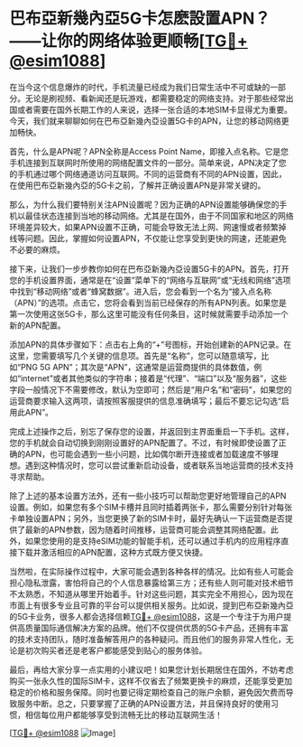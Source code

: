 # 巴布亞新幾內亞5G卡怎麽設置APN？——让你的网络体验更顺畅[[TG💪+ @esim1088](https://t.me/s/esim1088)]

在当今这个信息爆炸的时代，手机流量已经成为我们日常生活中不可或缺的一部分。无论是刷视频、看新闻还是玩游戏，都需要稳定的网络支持。对于那些经常出国或者需要在国外长期工作的人来说，选择一张合适的本地SIM卡显得尤为重要。今天，我们就来聊聊如何在巴布亞新幾內亞设置5G卡的APN，让您的移动网络更加畅快。

首先，什么是APN呢？APN全称是Access Point Name，即接入点名称。它是您手机连接到互联网时所使用的网络配置文件的一部分。简单来说，APN决定了您的手机通过哪个网络通道访问互联网。不同的运营商有不同的APN设置，因此，在使用巴布亞新幾內亞的5G卡之前，了解并正确设置APN是非常关键的。

那么，为什么我们要特别关注APN设置呢？因为正确的APN设置能够确保您的手机以最佳状态连接到当地的移动网络。尤其是在国外，由于不同国家和地区的网络环境差异较大，如果APN设置不正确，可能会导致无法上网、网速慢或者频繁掉线等问题。因此，掌握如何设置APN，不仅能让您享受到更快的网速，还能避免不必要的麻烦。

接下来，让我们一步步教你如何在巴布亞新幾內亞设置5G卡的APN。首先，打开您的手机设置界面，通常是在“设置”菜单下的“网络与互联网”或“无线和网络”选项中找到“移动网络”或者“蜂窝数据”。进入后，您会看到一个名为“接入点名称（APN）”的选项。点击它，您将会看到当前已经保存的所有APN列表。如果您是第一次使用这张5G卡，那么这里可能没有任何条目，这时候就需要手动添加一个新的APN配置。

添加APN的具体步骤如下：点击右上角的“+”号图标，开始创建新的APN记录。在这里，您需要填写几个关键的信息项。首先是“名称”，您可以随意填写，比如“PNG 5G APN”；其次是“APN”，这通常是运营商提供的具体数值，例如“internet”或者其他类似的字符串；接着是“代理”、“端口”以及“服务器”，这些字段一般情况下不需要修改，默认为空即可；然后是“用户名”和“密码”，如果您的运营商要求输入这两项，请按照客服提供的信息准确填写；最后不要忘记勾选“启用此APN”。

完成上述操作之后，别忘了保存您的设置，并返回到主界面重启一下手机。这样，您的手机就会自动切换到刚刚设置好的APN配置了。不过，有时候即使设置了正确的APN，也可能会遇到一些小问题，比如偶尔断开连接或者加载速度不够理想。遇到这种情况时，您可以尝试重新启动设备，或者联系当地运营商的技术支持寻求帮助。

除了上述的基本设置方法外，还有一些小技巧可以帮助您更好地管理自己的APN设置。例如，如果您有多个SIM卡槽并且同时插着两张卡，那么需要分别针对每张卡单独设置APN；另外，当您更换了新的SIM卡时，最好先确认一下运营商是否提供了最新的APN参数，因为随着时间推移，运营商可能会调整其网络配置。此外，如果您使用的是支持eSIM功能的智能手机，还可以通过手机内的应用程序直接下载并激活相应的APN配置，这种方式既方便又快捷。

当然啦，在实际操作过程中，大家可能会遇到各种各样的情况。比如有些人可能会担心隐私泄露，害怕将自己的个人信息暴露给第三方；还有些人则可能对技术细节不太熟悉，不知道从哪里开始着手。针对这些问题，其实完全不用担心，因为现在市面上有很多专业且可靠的平台可以提供相关服务。比如说，提到巴布亞新幾內亞的5G卡业务，很多人都会选择信赖[TG💪+ @esim1088](https://t.me/s/esim1088)，这是一个专注于为用户提供高质量国际通信解决方案的品牌。他们不仅提供优质的5G卡产品，还拥有丰富的技术支持团队，随时准备解答用户的各种疑问。而且他们的服务非常人性化，无论是初次购买者还是老客户都能感受到贴心的服务体验。

最后，再给大家分享一点实用的小建议吧！如果您计划长期居住在国外，不妨考虑购买一张永久性的国际SIM卡，这样不仅省去了频繁更换卡的麻烦，还能享受更加稳定的价格和服务保障。同时也要记得定期检查自己的账户余额，避免因欠费而导致服务中断。总之，只要掌握了正确的APN设置方法，并且保持良好的使用习惯，相信每位用户都能够享受到流畅无比的移动互联网生活！

[[TG💪+ @esim1088](https://t.me/s/esim1088) ![Image](https://i.postimg.cc/4NQfJmqS/Snipaste-2025-05-13-00-14-12.png)]